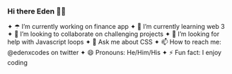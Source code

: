 ### Hi there Eden 🥷🏼

<!--
**edenxcodes/edenxcodes** is a ✨ _special_ ✨ repository because its `README.md` (this file) appears on your GitHub profile.

Here are some ideas to get you started: -->

✦ ☂︎ I’m currently working on finance app
✦ 🌱 I’m currently learning web 3
✦ 👯 I’m looking to collaborate on challenging projects
✦ 🤔 I’m looking for help with Javascript loops
✦ 👀 Ask me about CSS
✦ 📫 How to reach me: @edenxcodes on twitter
✦ 😄 Pronouns: He/Him/His
✦ ⚡ Fun fact: I enjoy coding

